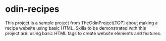 # odin-recipes
This project is a sample project from TheOdinProject(TOP) about making a recipe website using basic HTML. Skills to be demonstrated with this project are: using basic HTML tags to create website elements and features.